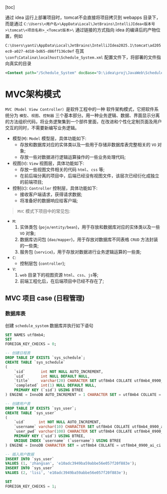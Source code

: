 [toc]

通过 idea 运行上部署项目时，tomcat不会直接将项目拷贝到 webapps 目录下，而是通过 `C:\Users\<用户名>\AppData\Local\JetBrains\IntelliJIdea<版本号>\tomcat\<项目名称>_<Tomcat版本>\` 通过链接的方式指向 idea 的编译后的产物位置，例如

`C:\Users\yanti\AppData\Local\JetBrains\IntelliJIdea2025.1\tomcat\ad205ec0-a027-4d10-bd65-d86ff136c0ef` 在其 `\conf\Catalina\localhost\Schedule_System.xml` 配置文件下，将部署的文件指向真实的目录

```xml
<Context path="/Schedule_System" docBase="D:\idea\proj\JavaWeb\Schedule-System\target\ScheduleSystem" />
```

# MVC架构模式

`MVC（Model View Controller）`是软件工程中的一种 软件架构模式，它把软件系统分为 `模型`、`视图`、`控制器` 三个基本部分。用一种业务逻辑、数据、界面显示分离的方法组织代码，将业务逻聚集到一个部件里面，在改进和个性化定制页面及用户交互的同时，不需要新编写业务逻辑。

- 模型(`M`): `Model` 模型层，具体功能如下:
    - 存放和数据库对应的实体类以及一些用于存储非数据库表完整相关的 `VO` 对象;
    - 存放一些对数据进行逻辑运算操作的一些业务处理代码;
- 视图(`V`): `View` 视图层，具体功能如下:
    - 存放一些视图文件相关的代码 `html`、`css` 等;
    - 在前后端分离的项目中，后端已经没有视图文件，该层次已经衍化成独立的前端项目;
- 控制(`C`): `Controller` 控制层，具体功能如下:
    - 接收客户端请求，获得请求数据;
    - 将准备好的数据响应给客户端;

> `MVC` 模式下项目中的常见包:

- `M`:
    1. 实体类包 (`pojo/entity/bean`)，用于存放和数据库对应的实体类以及一些 `VO` 对象;
    2. 数据库访问包 (`dao/mapper`)，用于存放对数据库不同表格 `CRUD` 方法封装的一些类;
    3. 服务包 (`service`)，用于存放对数据进行业务逻辑运算的一些类;
- `C`:
    - 控制层包 (`controller`);
- `V`:
    1. `web` 目录下的视图资源 `html`、`css`、`js`等;
    2. 前端工程化后，在后端项目中已经不存在了;


## MVC 项目 case (日程管理)

### 数据库表

创建 `schedule_system` 数据库并执行如下语句

```sql
SET NAMES utf8mb4;
SET
FOREIGN_KEY_CHECKS = 0;

-- 创建日程表
DROP TABLE IF EXISTS `sys_schedule`;
CREATE TABLE `sys_schedule`
(
    `sid`       int NOT NULL AUTO_INCREMENT,
    `uid`       int NULL DEFAULT NULL,
    `title`     varchar(20) CHARACTER SET utf8mb4 COLLATE utf8mb4_0900_ai_ci NULL DEFAULT NULL,
    `completed` int(1) NULL DEFAULT NULL,
    PRIMARY KEY (`sid`) USING BTREE
) ENGINE = InnoDB AUTO_INCREMENT = 1 CHARACTER SET = utf8mb4 COLLATE = utf8mb4_0900_ai_ci ROW_FORMAT = Dynamic;

-- 创建用户表
DROP TABLE IF EXISTS `sys_user`;
CREATE TABLE `sys_user`
(
    `uid`      int NOT NULL AUTO_INCREMENT,
    `username` varchar(10) CHARACTER SET utf8mb4 COLLATE utf8mb4_0900_ai_ci NULL DEFAULT NULL,
    `user_pwd` varchar(100) CHARACTER SET utf8mb4 COLLATE utf8mb4_0900_ai_ci NULL DEFAULT NULL,
    PRIMARY KEY (`uid`) USING BTREE,
    UNIQUE INDEX `username` (`username`) USING BTREE
) ENGINE = InnoDB CHARACTER SET = utf8mb4 COLLATE = utf8mb4_0900_ai_ci ROW_FORMAT = Dynamic;

-- 插入用户数据
INSERT INTO `sys_user`
VALUES (1, 'zhangsan', 'e10adc3949ba59abbe56e057f20f883e');
INSERT INTO `sys_user`
VALUES (2, 'lisi', 'e10adc3949ba59abbe56e057f20f883e');

SET
FOREIGN_KEY_CHECKS = 1;
```
